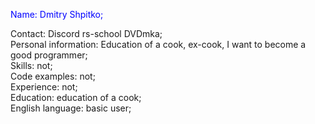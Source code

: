 <style>
  .colorful-line {
    color: blue;
  }
</style>
<span class="colorful-line">Name: Dmitry Shpitko;</span><br>
<div>Contact: Discord rs-school DVDmka;</div>
<div>Personal information: Education of a cook, ex-cook, I want to become a good programmer;</div>
<div>Skills: not;</div>
<div>Code examples: not;</div>
Experience: not;<br>
Education:  education of a cook;<br>
English language: basic user;

